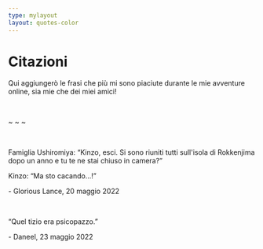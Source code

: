 ```yaml
---
type: mylayout
layout: quotes-color
---
```


# Citazioni

Qui aggiungerò le frasi che più mi sono piaciute durante le mie avventure online, sia mie che dei miei amici!

&nbsp;

<p class="center">~ ~ ~</p>

&nbsp;

Famiglia Ushiromiya: “Kinzo, esci. Si sono riuniti tutti sull'isola di Rokkenjima dopo un anno e tu te ne stai chiuso in camera?”

Kinzo: “Ma sto cacando...!”
<p class="right">- Glorious Lance, 20 maggio 2022</p>

&nbsp;

“Quel tizio era psicopazzo.”
<p class="right">- Daneel, 23 maggio 2022</p>

